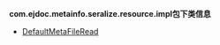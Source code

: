 
**com.ejdoc.metainfo.seralize.resource.impl包下类信息**


- [DefaultMetaFileRead](metaInfoSeralize/com/ejdoc/metainfo/seralize/resource/impl/DefaultMetaFileRead.md)  
